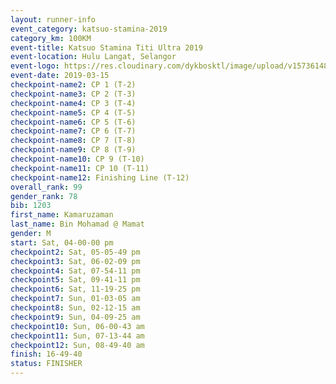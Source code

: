 ```yaml
--- 
layout: runner-info 
event_category: katsuo-stamina-2019 
category_km: 100KM 
event-title: Katsuo Stamina Titi Ultra 2019 
event-location: Hulu Langat, Selangor 
event-logo: https://res.cloudinary.com/dykbosktl/image/upload/v1573614825/Logo/Logo_p7ft6n.png 
event-date: 2019-03-15 
checkpoint-name2: CP 1 (T-2) 
checkpoint-name3: CP 2 (T-3) 
checkpoint-name4: CP 3 (T-4) 
checkpoint-name5: CP 4 (T-5) 
checkpoint-name6: CP 5 (T-6) 
checkpoint-name7: CP 6 (T-7) 
checkpoint-name8: CP 7 (T-8) 
checkpoint-name9: CP 8 (T-9) 
checkpoint-name10: CP 9 (T-10) 
checkpoint-name11: CP 10 (T-11) 
checkpoint-name12: Finishing Line (T-12) 
overall_rank: 99
gender_rank: 78
bib: 1203
first_name: Kamaruzaman
last_name: Bin Mohamad @ Mamat
gender: M
start: Sat, 04-00-00 pm
checkpoint2: Sat, 05-05-49 pm
checkpoint3: Sat, 06-02-09 pm
checkpoint4: Sat, 07-54-11 pm
checkpoint5: Sat, 09-41-11 pm
checkpoint6: Sat, 11-19-25 pm
checkpoint7: Sun, 01-03-05 am
checkpoint8: Sun, 02-12-15 am
checkpoint9: Sun, 04-09-25 am
checkpoint10: Sun, 06-00-43 am
checkpoint11: Sun, 07-13-44 am
checkpoint12: Sun, 08-49-40 am
finish: 16-49-40
status: FINISHER
--- 
```

